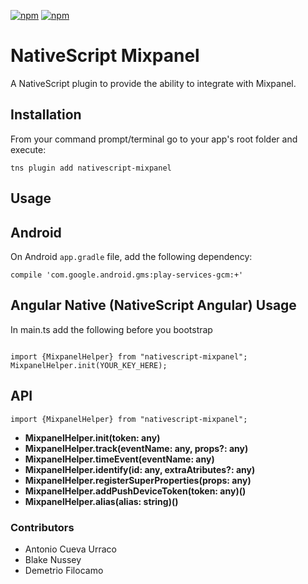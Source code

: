 [![npm](https://img.shields.io/npm/v/nativescript-mixpanel.svg)](https://www.npmjs.com/package/nativescript-mixpanel)
[![npm](https://img.shields.io/npm/dt/nativescript-mixpanel.svg?label=npm%20downloads)](https://www.npmjs.com/package/nativescript-mixpanel)


# NativeScript Mixpanel
A NativeScript plugin to provide the ability to integrate with Mixpanel.

## Installation
From your command prompt/terminal go to your app's root folder and execute:

`tns plugin add nativescript-mixpanel`

## Usage

###

## Android

On Android `app.gradle` file, add the following dependency:

	compile 'com.google.android.gms:play-services-gcm:+'


## Angular Native (NativeScript Angular) Usage

In main.ts add the following before you bootstrap

``` TS

import {MixpanelHelper} from "nativescript-mixpanel";
MixpanelHelper.init(YOUR_KEY_HERE);

```


## API
``` TS
import {MixpanelHelper} from "nativescript-mixpanel";
```
- **MixpanelHelper.init(token: any)**
- **MixpanelHelper.track(eventName: any, props?: any)**
- **MixpanelHelper.timeEvent(eventName: any)**
- **MixpanelHelper.identify(id: any, extraAtributes?: any)**
- **MixpanelHelper.registerSuperProperties(props: any)**
- **MixpanelHelper.addPushDeviceToken(token: any)()**
- **MixpanelHelper.alias(alias: string)()**

### Contributors

- Antonio Cueva Urraco
- Blake Nussey
- Demetrio Filocamo